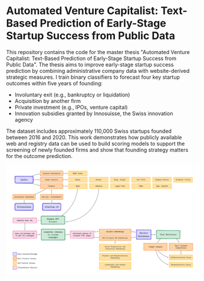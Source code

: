 # Automated Venture Capitalist: Text-Based Prediction of Early-Stage Startup Success from Public Data

This repository contains the code for the master thesis "Automated Venture Capitalist: Text-Based Prediction of Early-Stage Startup Success from Public Data". The thesis aims to improve early-stage startup success prediction by combining administrative company data with website-derived strategic measures. I train binary classifiers to forecast four key startup outcomes within five years of founding:

- Involuntary exit (e.g., bankruptcy or liquidation)
- Acquisition by another firm
- Private investment (e.g., IPOs, venture capital)
- Innovation subsidies granted by Innosuisse, the Swiss innovation agency

The dataset includes approximately 110,000 Swiss startups founded between 2016 and 2020. This work demonstrates how publicly available web and registry data can be used to build scoring models to support the screening of newly founded firms and show that founding strategy matters for the outcome prediction.

<img src="reports/figures/data_souces.png" alt="Logo" style="background-color: white; padding: 10px;">
